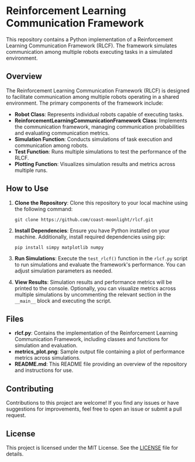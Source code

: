 # Reinforcement Learning Communication Framework

This repository contains a Python implementation of a Reinforcement Learning Communication Framework (RLCF). The framework simulates communication among multiple robots executing tasks in a simulated environment.

## Overview

The Reinforcement Learning Communication Framework (RLCF) is designed to facilitate communication among multiple robots operating in a shared environment. The primary components of the framework include:

- **Robot Class**: Represents individual robots capable of executing tasks.
- **ReinforcementLearningCommunicationFramework Class**: Implements the communication framework, managing communication probabilities and evaluating communication metrics.
- **Simulation Function**: Conducts simulations of task execution and communication among robots.
- **Test Function**: Runs multiple simulations to test the performance of the RLCF.
- **Plotting Function**: Visualizes simulation results and metrics across multiple runs.

## How to Use

1. **Clone the Repository**: Clone this repository to your local machine using the following command:

    ```
    git clone https://github.com/coast-moonlight/rlcf.git
    ```

2. **Install Dependencies**: Ensure you have Python installed on your machine. Additionally, install required dependencies using pip:

    ```
    pip install simpy matplotlib numpy
    ```

3. **Run Simulations**: Execute the `test_rlcf()` function in the `rlcf.py` script to run simulations and evaluate the framework's performance. You can adjust simulation parameters as needed.

4. **View Results**: Simulation results and performance metrics will be printed to the console. Optionally, you can visualize metrics across multiple simulations by uncommenting the relevant section in the `__main__` block and executing the script.

## Files

- **rlcf.py**: Contains the implementation of the Reinforcement Learning Communication Framework, including classes and functions for simulation and evaluation.
- **metrics_plot.png**: Sample output file containing a plot of performance metrics across simulations.
- **README.md**: This README file providing an overview of the repository and instructions for use.

## Contributing

Contributions to this project are welcome! If you find any issues or have suggestions for improvements, feel free to open an issue or submit a pull request.

## License

This project is licensed under the MIT License. See the [LICENSE](LICENSE) file for details.
